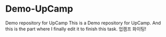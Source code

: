 # Demo-UpCamp
 Demo repository for UpCamp
This is a Demo repository for UpCamp. And this is the part where I finally edit it to finish this task. 업캠프 화이팅!